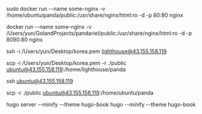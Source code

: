 sudo docker run --name some-nginx -v /home/ubuntu/panda/public:/usr/share/nginx/html:ro -d -p 80:80 nginx



docker run --name some-nginx -v /Users/yun/GolandProjects/pandariel/public:/usr/share/nginx/html:ro -d -p 8090:80 nginx


ssh -i /Users/yun/Desktop/korea.pem lighthouse@43.155.158.119


scp -i /Users/yun/Desktop/korea.pem -r ./public ubuntu@43.155.158.119:/home/lighthouse/panda  


ssh  ubuntu@43.155.158.119

scp -r ./public  ubuntu@43.155.158.119:/home/ubuntu/panda

hugo server --minify --theme hugo-book
hugo --minify --theme hugo-book
